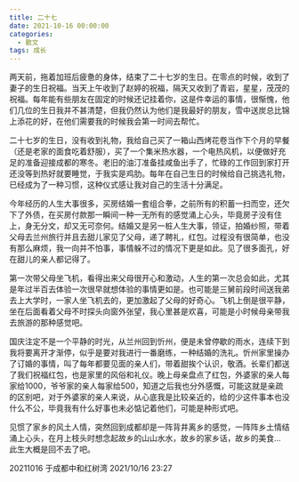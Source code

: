 ```yaml
---
title: 二十七
date: 2021-10-16 00:00:00
categories:
  - 散文
tags: 成长
---
```


两天前，拖着加班后疲惫的身体，结束了二十七岁的生日。在零点的时候，收到了妻子的生日祝福。当天上午收到了赵婷的祝福，隔天又收到了青岩，星星，茂茂的祝福。每年能有些朋友在固定的时候还记挂着你，这是件幸运的事情，很惭愧，他们几位的生日我并不甚清楚，但我仍然认为他们是我最好的朋友，雪中送炭总比锦上添花的好，在他们需要我的时候我会第一时间去帮忙。

二十七岁的生日，没有收到礼物，我给自己买了一箱山西烤花卷当作下个月的早餐（还是老家的面食吃着舒服），买了一个集米热水器，一个电热风机，以便做好充足的准备迎接成都的寒冬。老旧的油汀准备挂咸鱼出手了，忙碌的工作回到家打开还没等到热好就要睡觉，于我实是鸡肋。每年在自己生日的时候给自己挑选礼物，已经成为了一种习惯，这种仪式感让我对自己的生活十分满足。

<!-- more -->

今年经历的人生大事很多，买房结婚一套组合拳，之前所有的积蓄一扫而空，还欠下了外债，在买房付款那一瞬间一种一无所有的感觉涌上心头，毕竟房子没有住上，身无分文，却又无可奈何。结婚又是另一桩人生大事，领证，拍婚纱照，带着父母去兰州旅行并且去甜儿家见了父母，递了聘礼，红包。过程没有很简单，也没有那么麻烦，我一向并不怕事，事情躲不过的情况下更是如此。见了很多面孔，好在甜儿的亲人都记得了。

第一次带父母坐飞机，看得出来父母很开心和激动，人生的第一次总会如此，尤其是年过半百去体验一次很早就想体验的事情更如是。也可能是三舅前段时间送我弟去上大学时，一家人坐飞机去的，更加激起了父母的好奇心。飞机上倒是很平静，坐在后面看着父母不时探头向窗外张望，我心里甚是欢喜，可能是小时候母亲带我去旅游的那种感觉吧。

国庆注定不是一个平静的时光，从兰州回到忻州，便是未曾停歇的雨水，连续下到我将要离开才渐停，似乎是要对我进行一番磨练，一种结婚的洗礼。忻州家里操办了订婚的事情，叫了每年都要见面的亲人们，带着甜挨个认识，敬酒。长辈们都送了我们祝福红包，也是家里的风俗和礼仪。晚上母亲盘点了红包，外婆家的亲人每家给1000，爷爷家的亲人每家给500，知道之后我也分外感慨，可能这就是亲疏的区别吧，对于外婆家的亲人来说，从心底我是比较亲近的，给的少这件事本也没什么不公，毕竟我有什么好事也未必惦记着他们，可能是种形式吧。

见惯了家乡的风土人情，突然回到成都却是一阵背井离乡的感觉，一阵阵乡土情结涌上心头，在月上枝头时想念起故乡的山山水水，故乡的家乡话，故乡的美食… 此生大概是回不去了吧。

20211016 于成都中和红树湾
2021/10/16 23:27

